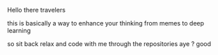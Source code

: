 Hello there travelers 

this is basically a way to enhance your thinking from memes to deep learning 

so sit back relax and code with me through the repositories aye ? good 
